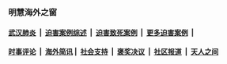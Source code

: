 
### 明慧海外之窗

####  [武汉肺炎](indexes/365.md?t=03112300) &nbsp;|&nbsp;  [迫害案例综述](indexes/328.md?t=03112300) &nbsp;|&nbsp; [迫害致死案例](indexes/277.md?t=03112300)  &nbsp;|&nbsp; [更多迫害案例](indexes/81.md?t=03112300)  &nbsp;|&nbsp; 
####  [时事评论](indexes/19.md?t=03112300) &nbsp;|&nbsp; [海外简讯](indexes/245.md?t=03112300)&nbsp;|&nbsp;  [社会支持](indexes/140.md?t=03112300) &nbsp;|&nbsp; [褒奖决议](indexes/282.md?t=03112300) &nbsp;|&nbsp; [社区报道](indexes/91.md?t=03112300)  &nbsp;|&nbsp; [天人之间](indexes/78.md?t=03112300) 


